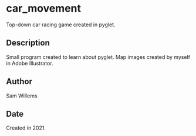 # car_movement
 Top-down car racing game created in pyglet.

## Description
Small program created to learn about pyglet. Map images created by myself in Adobe Illustrator.

## Author
Sam Willems

## Date
Created in 2021.
